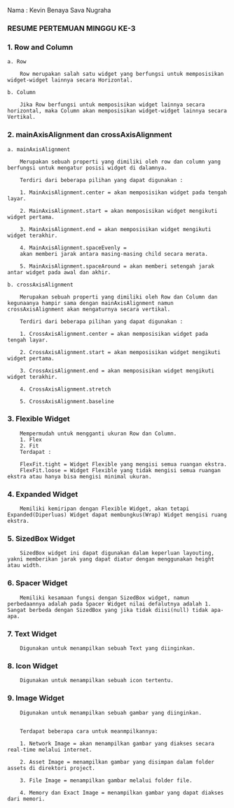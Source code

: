 Nama : Kevin Benaya Sava Nugraha

### RESUME PERTEMUAN MINGGU KE-3

### 1. Row and Column

    a. Row
        
        Row merupakan salah satu widget yang berfungsi untuk memposisikan widget-widget lainnya secara Horizontal.

    b. Column

        Jika Row berfungsi untuk memposisikan widget lainnya secara horizontal, maka Column akan memposisikan widget-widget lainnya secara Vertikal.

### 2. mainAxisAlignment dan crossAxisAlignment

    a. mainAxisAlignment

        Merupakan sebuah properti yang dimiliki oleh row dan column yang berfungsi untuk mengatur posisi widget di dalamnya.

        Terdiri dari beberapa pilihan yang dapat digunakan :

        1. MainAxisAlignment.center = akan memposisikan widget pada tengah layar.

        2. MainAxisAlignment.start = akan memposisikan widget mengikuti widget pertama.

        3. MainAxisAlignment.end = akan memposisikan widget mengikuti widget terakhir.

        4. MainAxisAlignment.spaceEvenly =
        akan memberi jarak antara masing-masing child secara merata.

        5. MainAxisAlignment.spaceAround = akan memberi setengah jarak antar widget pada awal dan akhir.

    b. crossAxisAlignment

        Merupakan sebuah properti yang dimiliki oleh Row dan Column dan kegunaanya hampir sama dengan mainAxisAlignment namun crossAxisAlignment akan mengaturnya secara vertikal.

        Terdiri dari beberapa pilihan yang dapat digunakan :

        1. CrossAxisAlignment.center = akan memposisikan widget pada tengah layar.

        2. CrossAxisAlignment.start = akan memposisikan widget mengikuti widget pertama.

        3. CrossAxisAlignment.end = akan memposisikan widget mengikuti widget terakhir.

        4. CrossAxisAlignment.stretch

        5. CrossAxisAlignment.baseline

### 3. Flexible Widget

        Mempermudah untuk mengganti ukuran Row dan Column.
        1. Flex
        2. Fit 
        Terdapat :

        FlexFit.tight = Widget Flexible yang mengisi semua ruangan ekstra.
        FlexFit.loose = Widget Flexible yang tidak mengisi semua ruangan ekstra atau hanya bisa mengisi minimal ukuran.

### 4. Expanded Widget

        Memiliki kemiripan dengan Flexible Widget, akan tetapi Expanded(Diperluas) Widget dapat membungkus(Wrap) Widget mengisi ruang ekstra.

### 5. SizedBox Widget

        SizedBox widget ini dapat digunakan dalam keperluan layouting, yakni memberikan jarak yang dapat diatur dengan menggunakan height atau width.

### 6. Spacer Widget

        Memiliki kesamaan fungsi dengan SizedBox widget, namun perbedaannya adalah pada Spacer Widget nilai defalutnya adalah 1. Sangat berbeda dengan SizedBox yang jika tidak diisi(null) tidak apa-apa.

### 7. Text Widget

        Digunakan untuk menampilkan sebuah Text yang diinginkan.

### 8. Icon Widget

        Digunakan untuk menampilkan sebuah icon tertentu.

### 9. Image Widget 

        Digunakan untuk menampilkan sebuah gambar yang diinginkan.


        Terdapat beberapa cara untuk meanmpilkannya:

        1. Network Image = akan menampilkan gambar yang diakses secara real-time melalui internet.

        2. Asset Image = menampilkan gambar yang disimpan dalam folder assets di direktori project.

        3. File Image = menampilkan gambar melalui folder file.

        4. Memory dan Exact Image = menampilkan gambar yang dapat diakses dari memori.
